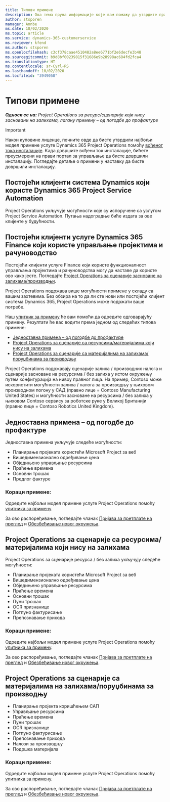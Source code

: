 ```yaml
---
title: Типови примене
description: Ова тема пружа информације које вам помажу да утврдите правилан тип примене услуге Project Operations за ваше предузеће.
author: stsporen
manager: Annbe
ms.date: 10/02/2020
ms.topic: article
ms.service: dynamics-365-customerservice
ms.reviewer: kfend
ms.author: stsporen
ms.openlocfilehash: c3cf378caae4510482a8ee6771bf2e6decfe3b48
ms.sourcegitcommit: b9d8bf00239815f31686e9b28998ac684fd2fca4
ms.translationtype: HT
ms.contentlocale: sr-Cyrl-RS
ms.lasthandoff: 10/02/2020
ms.locfileid: "3949058"
---
```

# <a name="deployment-types"></a>Типови примене

_**Односи се на:** Project Operations за ресурс/сценарије који нису засновани на залихама, лагану примену – од погодбе до профактуре_

> [!IMPORTANT]
> Након куповине лиценце, почните овде да бисте утврдили најбољи модел примене услуге Dynamics 365 Project Operations помоћу [вођеног тока инсталације](https://aka.ms/provisionprojectoperations).
> Када довршите вођени ток инсталације, бићете преусмерени на прави портал за управљање да бисте довршили инсталацију. Погледајте детаље о примени у наставку да бисте довршили инсталацију.


## <a name="existing-customers-of-dynamics-using-dynamics-365-project-service-automation"></a>Постојећи клијенти система Dynamics који користе Dynamics 365 Project Service Automation
Project Operations укључује могућности које су испоручене са услугом Project Service Automation. Путања надоградње биће издата за ове клијенте у будућности.

## <a name="existing-customers-of-dynamics-365-finance-using-project-management-and-accounting"></a>Постојећи клијенти услуге Dynamics 365 Finance који користе управљање пројектима и рачуноводство 

Постојећи клијенти услуге Finance који користе функционалност управљања пројектима и рачуноводства могу да наставе да користе ово како јесте. Погледајте [Project Operations за сценарије засноване на залихама/производњи](#pma).

Project Operations подржава више могућности примене у складу са вашим захтевима. Без обзира на то да ли сте нови или постојећи клијент система Dynamics 365, Project Operations може подржати ваше потребе.

Наш [упитник за примену](https://aka.ms/provisionprojectoperations) ће вам помоћи да одредите одговарајућу примену. Резултати ће вас водити према једном од следећих типова примене:

- [Једноставна примена – од погодбе до профактуре](#lite)
- [Project Operations за сценарије са ресурсима/материјалима који нису на залихама](#integrated)
- [Project Operations за сценарије са материјалима на залихама/поруџбинама за производњу](#pma)

Project Operations подржавају сценарије залиха / производних налога и сценарије засноване на ресурсима / без залиха у истом окружењу путем конфигурација на нивоу правног лица. На пример, Contoso може искористити могућности залиха / налога за производњу у њиховом производном погону у САД (правно лице = Contoso Manufacturing United States) и могућности засноване на ресурсима / без залиха у њиховом Contoso сервису за роботске руке у Великој Британији (правно лице = Contoso Robotics United Kingdom).

## <a name="a-namelitelite-deployment---deal-to-proforma-invoicing"></a><a name="lite"><a/>Једноставна примена – од погодбе до профактуре
Једноставна примена укључује следеће могућности:

- Планирање пројеката користећи Microsoft Project за веб
- Вишедимензионално одређивање цена
- Обједињено управљање ресурсима
- Праћење времена
- Основни трошак
- Предлог фактуре

### <a name="deployment-steps"></a>Кораци примене:
Одредите најбољи модел примене услуге Project Operations помоћу [упитника за примену](https://aka.ms/provisionprojectoperations).

За ово распоређивање, погледајте чланак [Пријава за претплате на преглед](lite-preview-subscription-sign-up.md) и [Обезбеђивање новог окружења](lite-deployment.md). 


## <a name="a-nameintegratedproject-operations-for-resourcenon-stocked-scenarios"></a><a name="integrated"><a/>Project Operations за сценарије са ресурсима/материјалима који нису на залихама
Project Operations за сценарије ресурса / без залиха укључују следеће могућности:
  
- Планирање пројеката користећи Microsoft Project за веб
- Вишедимензионално одређивање цена
- Обједињено управљање ресурсима
- Праћење времена
- Основни трошак
- Пуни трошак
- OCR признанице
- Потпуно фактурисање
- Препознавање прихода

### <a name="deployment-steps"></a>Кораци примене:
Одредите најбољи модел примене услуге Project Operations помоћу [упитника за примену](https://aka.ms/provisionprojectoperations).

За ово распоређивање, погледајте чланак [Пријава за претплате на преглед](resource-sign-up-preview-subscription.md) и [Обезбеђивање новог окружења](resource-provision-new-environment.md). 


## <a name="project-operations-for-stockedproduction-order-scenarios"></a><a name="pma"></a>Project Operations за сценарије са материјалима на залихама/поруџбинама за производњу

- Планирање пројекта коришћењем САП
- Управљање ресурсима
- Праћење времена
- Пуни трошак
- OCR признанице
- Потпуно фактурисање
- Препознавање прихода
- Налози за производњу
- Подршка материјала

### <a name="deployment-steps"></a>Кораци примене:
Одредите најбољи модел примене услуге Project Operations помоћу [упитника за примену](https://aka.ms/provisionprojectoperations).

За ово распоређивање, погледајте чланак [Пријава за претплате на преглед](https://docs.microsoft.com/dynamics365/fin-ops-core/dev-itpro/dev-tools/sign-up-preview-subscription?toc=/dynamics365/finance/toc.json) и [Обезбеђивање новог окружења](https://docs.microsoft.com/dynamics365/fin-ops-core/dev-itpro/deployment/deploy-demo-environment?toc=/dynamics365/finance/toc.json). 



